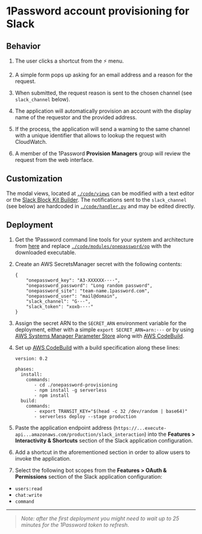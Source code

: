 # 1Password account provisioning for Slack

## Behavior

1. The user clicks a shortcut from the :zap: menu.

2. A simple form pops up asking for an email address and a reason for the request.

3. When submitted, the request reason is sent to the chosen channel (see `slack_channel` below).

4. The application will automatically provision an account with the display name of the requestor and the provided address.

5. If the process, the application will send a warning to the same channel with a unique identifier that allows to lookup the request with CloudWatch.

6. A member of the 1Password **Provision Managers** group will review the request from the web interface.

## Customization

The modal views, located at [`./code/views`](./code/views) can be modified with a text editor or the [Slack Block Kit Builder](https://api.slack.com/tools/block-kit-builder). The notifications sent to the `slack_channel` (see below) are hardcoded in [`./code/handler.py`](./code/handler.py) and may be edited directly.


## Deployment

1. Get the 1Password command line tools for your system and architecture from [here](https://1password.com/es/downloads/command-line/) and replace [`./code/modules/onepassword/op`](./code/modules/onepassword/op) with the downloaded executable.

2. Create an AWS SecretsManager secret with the following contents:

       {
           "onepassword_key": "A3-XXXXXX-···",
           "onepassword_password": "Long random password",
           "onepassword_site": "team-name.1password.com",
           "onepassword_user": "mail@domain",
           "slack_channel": "G···",
           "slack_token": "xoxb-···"
       }

3. Assign the secret ARN to the `SECRET_ARN` environment variable for the deployment, either with a simple `export SECRET_ARN=arn:···` or by using [AWS Systems Manager Parameter Store](https://docs.aws.amazon.com/systems-manager/latest/userguide/systems-manager-parameter-store.html) along with [AWS CodeBuild](https://docs.aws.amazon.com/codebuild/latest/userguide/welcome.html).

4. Set up [AWS CodeBuild](https://docs.aws.amazon.com/codebuild/latest/userguide/welcome.html) with a build specification along these lines:

       version: 0.2

       phases:
         install:
           commands:
              - cd ./onepassword-provisioning
              - npm install -g serverless
              - npm install
         build:
           commands:
              - export TRANSIT_KEY="$(head -c 32 /dev/random | base64)"
              - serverless deploy --stage production

5. Paste the application endpoint address (`https://...execute-api...amazonaws.com/production/slack_interaction`) into the **Features > Interactivity & Shortcuts** section of the Slack application configuration.

6. Add a shortcut in the aforementioned section in order to allow users to invoke the application.

7. Select the following bot scopes from the **Features > OAuth & Permissions** section of the Slack application configuration:
  * `users:read`
  * `chat:write`
  * `command`

***

> *Note: after the first deployment you might need to wait up to 25 minutes for the 1Password token to refresh.*
